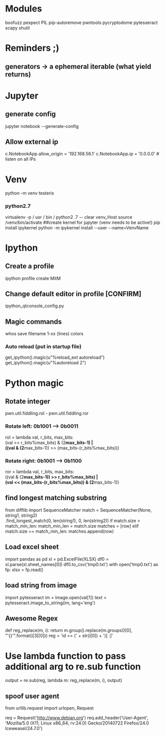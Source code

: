 # Modules
boofuzz
pexpect
PIL
pip-autoremove
pwntools
pycryptodome
pytesseract
scapy
shutil

# Reminders ;)
## generators -> a ephemeral iterable (what yield returns)


# Jupyter
## generate config
jupyter notebook --generate-config
## Allow external ip
c.NotebookApp.allow_origin = '192.168.56.1'
c.NotebookApp.ip = '0.0.0.0' # listen on all IPs

# Venv
python -m venv testerix
### python2.7
virtualenv -p / usr / bin / python2 .7 -- clear venv_Host
source /venv/bin/activate
##create kernel for jupyter (venv needs to be active!)
pip install ipykernel
python -m ipykernel install --user --name=VenvName

# Ipython
## Create a profile
ipython profile create MitM
## Change default editor in profile [CONFIRM]
ipython_qtconsole_config.py
## Magic commands
whos
save filename 1-xx (lines)
colors
### Auto reload (put in startup file)
get_ipython().magic(u"%reload_ext autoreload")
get_ipython().magic(u"%autoreload 2")



# Python magic
## Rotate integer
pwn.util.fiddling.rol - pwn.util.fiddling.ror
### Rotate left: 0b1001 --> 0b0011
rol = lambda val, r_bits, max_bits: \
    (val << r_bits%max_bits) & (2**max_bits-1) | \
    ((val & (2**max_bits-1)) >> (max_bits-(r_bits%max_bits)))
### Rotate right: 0b1001 --> 0b1100
ror = lambda val, r_bits, max_bits: \
    ((val & (2**max_bits-1)) >> r_bits%max_bits) | \
    (val << (max_bits-(r_bits%max_bits)) & (2**max_bits-1))

## find longest matching substring
from difflib import SequenceMatcher
        match = SequenceMatcher(None, string1, string2)\
                .find_longest_match(0, len(string1), 0, len(string2))
        if match.size > match_min_len:
            match_min_len = match.size
            matches = [row]
        elif match.size == match_min_len:
            matches.append(row)

## Load excel sheet
import pandas as pd
xl = pd.ExcelFile(XLSX)
df0 = xl.parse(xl.sheet_names[0])
df0.to_csv('tmp0.txt')
with open('tmp0.txt') as fp:
    xlsx = fp.read()

## load string from image
import pytesseract
    im = Image.open(val[1])
    text = pytesseract.image_to_string(im, lang='eng')

## Awesome Regex
def reg_replace(m, i):
    return m.group().replace(m.groups()[0], "'{}'".format(i[3][0]))
reg = 'id == (' + str(i[0]) + ')[ \:]'
# Use lambda function to pass additional arg to re.sub function
output = re.sub(reg, lambda m: reg_replace(m, i), output)

## spoof user agent
from urllib.request import urlopen, Request

req = Request('http://www.debian.org')
req.add_header('User-Agent', 'Mozilla/5.0 (X11; Linux x86_64; 
  rv:24.0) Gecko/20140722 Firefox/24.0 Iceweasel/24.7.0')

